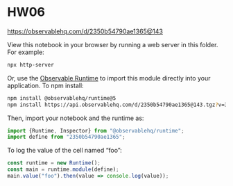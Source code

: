 # HW06

https://observablehq.com/d/2350b54790ae1365@143

View this notebook in your browser by running a web server in this folder. For
example:

~~~sh
npx http-server
~~~

Or, use the [Observable Runtime](https://github.com/observablehq/runtime) to
import this module directly into your application. To npm install:

~~~sh
npm install @observablehq/runtime@5
npm install https://api.observablehq.com/d/2350b54790ae1365@143.tgz?v=3
~~~

Then, import your notebook and the runtime as:

~~~js
import {Runtime, Inspector} from "@observablehq/runtime";
import define from "2350b54790ae1365";
~~~

To log the value of the cell named “foo”:

~~~js
const runtime = new Runtime();
const main = runtime.module(define);
main.value("foo").then(value => console.log(value));
~~~
